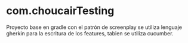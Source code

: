 # com.choucairTesting

Proyecto base en gradle con el patrón de screenplay se utiliza lenguaje gherkin
para la escritura de los features, tabien se utiliza cucumber.

